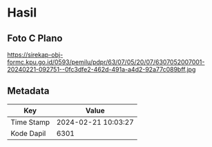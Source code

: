 # Hasil

## Foto C Plano

https://sirekap-obj-formc.kpu.go.id/0593/pemilu/pdpr/63/07/05/20/07/6307052007001-20240221-092751--0fc3dfe2-462d-491a-a4d2-92a77c089bff.jpg


## Metadata

| Key        | Value               |
| ---------- | ------------------- |
| Time Stamp | 2024-02-21 10:03:27 |
| Kode Dapil | 6301                |



